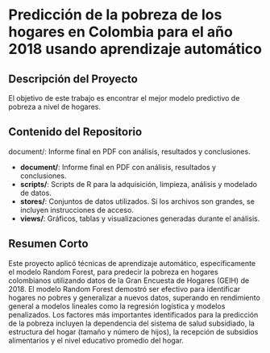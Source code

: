 # Predicción de la pobreza de los hogares en Colombia para el año 2018 usando aprendizaje automático

## Descripción del Proyecto

El objetivo de este trabajo es encontrar el mejor modelo predictivo de pobreza a nivel de hogares.

## Contenido del Repositorio
document/: Informe final en PDF con análisis, resultados y conclusiones.
*   **document/**: Informe final en PDF con análisis, resultados y conclusiones.
*   **scripts/**: Scripts de R para la adquisición, limpieza, análisis y modelado de datos.
*   **stores/**: Conjuntos de datos utilizados. Si los archivos son grandes, se incluyen instrucciones de acceso.
*   **views/**: Gráficos, tablas y visualizaciones generadas durante el análisis.

## Resumen Corto
Este proyecto aplicó técnicas de aprendizaje automático, específicamente el modelo Random Forest, para predecir la pobreza en hogares colombianos utilizando datos de la Gran Encuesta de Hogares (GEIH) de 2018. El modelo Random Forest demostró ser efectivo para identificar hogares no pobres y generalizar a nuevos datos, superando en rendimiento general a modelos lineales como la regresión logística y modelos penalizados. Los factores más importantes identificados para la predicción de la pobreza incluyen la dependencia del sistema de salud subsidiado, la estructura del hogar (tamaño y número de hijos), la recepción de subsidios alimentarios y el nivel educativo promedio del hogar.
